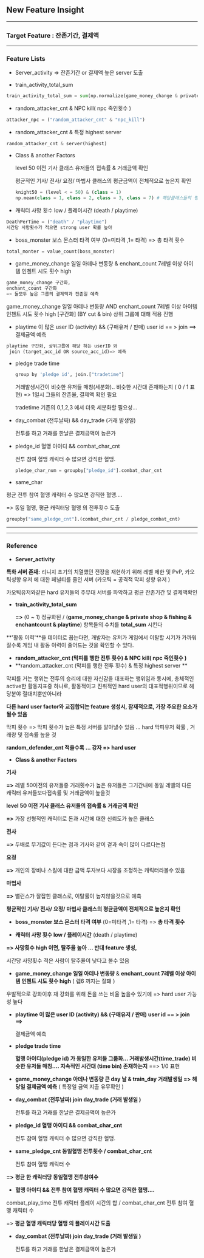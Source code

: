## New Feature Insight

---

### Target Feature : 잔존기간, 결제액

---

### Feature Lists

- Server_activity => 잔존기간 or 결제액 높은 server 도출

  

- train_activity_total_sum

```python
train_activity_total_sum = sum(np.normalize(game_money_change & private shop & fishing & enchantcount & playtime))
```



- random_attacker_cnt & NPC kill( npc 죽인횟수 )

```python
attacker_npc = ("random_attacker_cnt" & "npc_kill")
```



- random_attacker_cnt & 특정 highest server 

```python
random_attacker_cnt & server(highest)
```



- Class & another Factors

  level 50 이전 기사 클래스 유저들의 접속률 & 거래금액 확인

  평균적인 기사/ 전사/ 요정/ 마법사 클래스의 평균금액이 전체적으로 높은지 확인

  ```python
  knight50 = (level < = 50) & (class = 1)
  np.mean(class = 1, class = 2, class = 3, class = 7) # 해당클래스들의 평균금액 높나?
  ```

  

- 캐릭터 사망 횟수 low / 플레이시간  (death / playtime)

```python
DeathPerTime = ("death" / "playtime") 
시간당 사망횟수가 적으면 strong user 확률 높아 
```



- boss_monster 보스 몬스터 타격 여부 (0=미타격 ,1= 타격) =>  총 타격 횟수 

```python
total_monter = value_count(boss_monster)
```



- game_money_change 일일 아데나 변동량 & enchant_count 7레벨 이상 아이템 인첸트 시도 횟수 high

```python
game_money_change 구간화,
enchant_count 구간화
=> 둘모두 높은 그룹의 결제액과 잔존일 예측
```

game_money_change 일일 아데나 변동량 AND enchant_count 7레벨 이상 아이템 인첸트 시도 횟수 high [구간화] (BY cut & bin) 상위 그룹에 대해 적용 진행 



- playtime 이 많은 user ID (activity) && (구매유저 / 판매) user id == > join ==>결제금액 예측

```python
playtime 구간화, 상위그룹에 해당 하는 userID 와
 join (target_acc_id OR source_acc_id)=> 예측
```



- pledge trade  time

  ```python
  group by 'pledge id', join.["tradetime"]
  ```

  거래발생시간이 비슷한 유저들 매칭(세분화).. 비슷한 시간대 존재하는지  ( 0 / 1 표현) => 1일시 그들의 잔존율, 결제액 확인 필요 

  tradetime 기존의 0,1,2,3 에서 더욱 세분화할 필요성...

  

- day_combat (전투날짜) && day_trade (거래 발생일) 

  전투를 하고 거래를 한날은 결제금액이 높은가 

  

- pledge_id 혈맹 아이디 && combat_char_cnt 

  전투 참여 혈맹 캐릭터 수 많으면 강직한 혈맹.

  ```python
  pledge_char_num = groupby["pledge_id"].combat_char_cnt
  ```

  

- same_char

평균 전투 참여 혈맹 캐릭터 수 많으면 강직한 혈맹....

=> 동일 혈맹, 평균 캐릭터당 혈맹 의 전투횟수 도출 

```python
groupby["same_pledge_cnt"].(combat_char_cnt / pledge_combat_cnt)
```

---



------

### Reference

- **Server_activity** 

**특화 서버 존재:** 리니지 초기의 치열했던 전장을 재현하기 위해 레벨 제한 및 PvP, 카오틱성향 유저 에 대한 페널티를 줄인 서버 (카오틱 = 공격적 막피 성향 유저 )

카오틱유저와같은 hard 유저들의 주무대 서버를 파악하고 평균 잔존기간 및 결제액확인



- **train_activity_total_sum** 

  **=>**  (0 ~ 1) 정규화된 / (**game_money_change & private shop & fishing & enchantcount & playtime**) 항목들의 수치를 **total_sum** 시킨다

 **'활동 이력'**을 데이터로 꼽는다면, 개발자는 유저가 게임에서 이탈할 시기가 가까워 질수록 게임 내 활동 이력이 줄어드는 것을 확인할 수 있다. 



- **random_attacker_cnt (막피를 행한 전투 횟수) & NPC kill( npc 죽인횟수 )**
- **random_attacker_cnt (막피를 행한 전투 횟수) & 특정 highest server **

막피를 거는 행위는 전투의 승리에 대한 자신감을 대표하는 행위임과 동시에,  총체적인 active한 활동지표중 하나로, 활동적이고 진취적인 hard user의 대표적행위이므로 해당분야 절대치뿐만아니라

**다른 hard user factor와 교집합되는 feature 생성시, 잠재적으로, 가장 주요한 요소가 될수 있음**

막피 횟수 => 막피 횟수가 높은 특정 서버를 알아낼수 있음 ... hard 막피유저 확률 , 거래량 및 접속률 높을 것 

**random_defender_cnt 적을수록 ... 강자 => hard user**



- **Class & another Factors**

**기사**

**=>** 레벨 50이전의 유저들중 거래횟수가 높은 유저들은 그기간내에 동일 레벨의 다른 캐릭터 유저들보다접속률 및 거래금액이 높을것

**level 50 이전 기사 클래스 유저들의 접속률 & 거래금액 확인** 

**=>** 가장 선형적인 캐릭터로 돈과 시간에 대한 신뢰도가 높은 클래스 

**전사**

**=>** 두배로 무기값이 든다는 점과 기사와 같이 겉과 속이 많이 다르다는점

**요정**

**=>** 개인의 장비나 스킬에 대한 금액 투자보다 시장을 조정하는 캐릭터라볼수 있음

**마법사**

**=>** 밸런스가 잘잡힌 클래스로, 이탈률이 높지않을것으로 예측

**평균적인 기사/ 전사/ 요정/ 마법사 클래스의 평균금액이 전체적으로 높은지 확인** 



- **boss_monster 보스 몬스터 타격 여부** (0=미타격 ,1= 타격) =>  **총 타격 횟수** 



-  **캐릭터 사망 횟수 low / 플레이시간**  (death / playtime)

  **=> 사망횟수 high 이면, 탈주율 높아 ... 반대 feature 생성,** 

시간당 사망횟수 적은 사람이 탈주율이 낮다고 볼수 있음 



- **game_money_change 일일 아데나 변동량** & **enchant_count 7레벨 이상 아이템 인첸트 시도 횟수 high**  ( 렙6 까지는 잘돼 )

우발적으로 강화이후 재 강화를 위해 돈을 쓰는 비율 높을수 있기에 => hard user 가능성 높다



- **playtime 이 많은 user ID (activity) && (구매유저 / 판매) user id == > join ==>** 

  결제금액 예측

  

- **pledge trade  time**

  **혈맹 아이디(pledge id) 가 동일한 유저들 그룹화... 거래발생시간(time_trade) 비슷한 유저들 매칭.... 지속적인 시간대 (time bin) 존재하는지** ==>  1/0 표현 

  

- **game_money_change 아데나 변동량 큰 day 날 & train_day 거래발생일 => 해당일 결제금액 예측** ( 특정일 금액 지출 유무확인 )



- **day_combat (전투날짜) join day_trade (거래 발생일 )** 

  전투를 하고 거래를 한날은 결제금액이 높은가 

  

- **pledge_id 혈맹 아이디 && combat_char_cnt** 

  전투 참여 혈맹 캐릭터 수 많으면 강직한 혈맹.

  

- **same_pledge_cnt 동일혈맹 전투횟수 / combat_char_cnt**

  전투 참여 혈맹 캐릭터 수

**=>** **평균 한 캐릭터당 동일혈맹 전투참여수** 



- **혈맹 아이디 && 전투 참여 혈맹 캐릭터 수 많으면 강직한 혈맹....**

combat_play_time 전투 캐릭터 플레이 시간의 합 / combat_char_cnt 전투 참여 혈맹 캐릭터 수

=> **평균 혈맹 캐릭터당 혈맹 의 플레이시간 도출** 





- **day_combat (전투날짜) join day_trade (거래 발생일 )** 

  전투를 하고 거래를 한날은 결제금액이 높은가 

  
